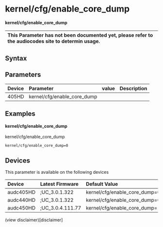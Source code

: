 ﻿---
description: kernel/cfg/enable_core_dump
search: false
---

# kernel/cfg/enable_core_dump

#### kernel/cfg/enable_core_dump


| This Parameter has not been documented yet, please refer to the audiocodes site to determin usage.  | 
| :--- |

## Syntax

## Parameters
|Device|Parameter|value|Description|
|:---|:---|:---|:---|
| 405HD | kernel/cfg/enable_core_dump |  |  |

## Examples
#### kernel/cfg/enable_core_dump

kernel/cfg/enable_core_dump

```
kernel/cfg/enable_core_dump=0
```

## Devices
This parameter is available on the following devices

| Device | Latest Firmware | Default Value |
|:---|:---|:---|
| audc405HD | ;UC_3.0.1.322 | kernel/cfg/enable_core_dump=0 
| audc440HD | ;UC_3.0.1.322 | kernel/cfg/enable_core_dump=0 
| audc450HD | ;UC_3.0.4.111.77 | kernel/cfg/enable_core_dump=1 

(view disclaimer)[disclaimer]
